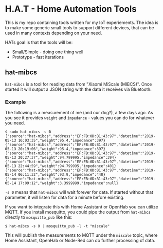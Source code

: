 # H.A.T - Home Automation Tools

This is my repo containing tools written for my IoT experiements. The idea is
to make some generic small tools to support different devices, that can be used
in many contexts depending on your need.

HATs goal is that the tools will be:
 - Small/Simple - doing one thing well
 - Prototype - fast iterations


## hat-mibcs
`hat-mibcs` is a tool for reading data from "Xiaomi MiScale (MIBCS)". Once
started it will output a JSON string with the data it receives via Bluetooth.

### Example
The following is a measurement of me (and our dog?), a few days ago. As you see
it provides `weight` and `impedance` - values you can do for whatever you need.
```
$ sudo hat-mibcs -s 0
{"source":"hat-mibcs","address":"EF:FB:0D:B1:43:97","datetime":"2019-05-13 16:03:35","weight":95.4,"impedance":397}
{"source":"hat-mibcs","address":"EF:FB:0D:B1:43:97","datetime":"2019-05-13 20:19:06","weight":95.4,"impedance":397}
{"source":"hat-mibcs","address":"EF:FB:0D:B1:43:97","datetime":"2019-05-13 20:27:37","weight":94.799995,"impedance":394}
{"source":"hat-mibcs","address":"EF:FB:0D:B1:43:97","datetime":"2019-05-13 22:44:59","weight":94.799995,"impedance":401}
{"source":"hat-mibcs","address":"EF:FB:0D:B1:43:97","datetime":"2019-05-14 06:11:32","weight":93.9,"impedance":440}
{"source":"hat-mibcs","address":"EF:FB:0D:B1:43:97","datetime":"2019-05-14 17:09:12","weight":3.3999999,"impedance":null}
```

  `-s 0` means that `hat-mibcs` will wait forever for data. If started without
  that parameter, it will listen for data for a minute before existing.

If you want to integrate this with Home Assistant or OpenHab you can utilize
MQTT. If you install mosquitto, you could pipe the output from `hat-mibcs`
directly to `mosquitto_pub` like this:
```
$ hat-mibcs -s 0 | mosquitto_pub -l -t "miscale"
```

This will publish the measurements to MQTT under the `miscale` topic, where
Home Assistant, OpenHab or Node-Red can do further processing of data.

